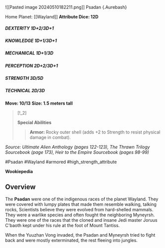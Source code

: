 ![[Pasted image 20240510182211.png]]
Psadan {.Aurebash}

Home Planet: [[Wayland]]
**Attribute Dice: 12D**
##### DEXTERITY 1D+2/3D+1
##### KNOWLEDGE 1D+1/3D+1
##### MECHANICAL 1D+1/3D
##### PERCEPTION 2D+2/3D+1
##### STRENGTH 3D/5D
##### TECHNICAL 2D/3D
**Move: 10/13**
**Size: 1.5 meters tall**

> [!_2] 
> 
> **Special Abilities**
> > **Armor:** Rocky outer shell (adds +2 to Strength to resist physical damage in combat).
> 

*Source: Ultimate Alien Anthology (pages 122-123), The Thrawn Trilogy Sourcebook (page 173), Heir to the Empire Sourcebook (pages 98-99)*

#Psadan #Wayland #armored 
#high_strength_attribute 

**Wookiepedia**

## Overview

The **Psadan** were one of the indigenous races of the planet Wayland. They were covered with lumpy plates that made them resemble walking, talking rocks, Scientists believe they were evolved from hard-shelled mammals. They were a warlike species and often fought the neighboring Myneyrsh. They were one of the races that the cloned and insane Jedi master Joruus C'baoth kept under his rule at the foot of Mount Tantiss.

When the Yuuzhan Vong invaded, the Psadan and Myneyrsh tried to fight back and were mostly exterminated, the rest fleeing into jungles.